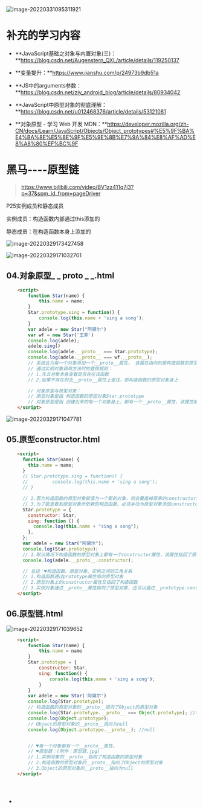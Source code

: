![image-20220331095311921](C:\Users\051129\AppData\Roaming\Typora\typora-user-images\image-20220331095311921.png)



# 补充的学习内容

- **JavaScript基础之对象与内置对象(三)：**https://blog.csdn.net/Augenstern_QXL/article/details/119250137

- **变量提升：**https://www.jianshu.com/p/24973b9db51a

- **JS中的arguments参数：**https://blog.csdn.net/zjy_android_blog/article/details/80934042

- **JavaScript中原型对象的彻底理解：**https://blog.csdn.net/u012468376/article/details/53121081

- **对象原型 - 学习 Web 开发 MDN：**https://developer.mozilla.org/zh-CN/docs/Learn/JavaScript/Objects/Object_prototypes#%E5%9F%BA%E4%BA%8E%E5%8E%9F%E5%9E%8B%E7%9A%84%E8%AF%AD%E8%A8%80%EF%BC%9F

  

# 黑马----原型链

> https://www.bilibili.com/video/BV1zz411q7j3?p=37&spm_id_from=pageDriver
>

P25实例成员和静态成员

实例成员：构造函数内部通过this添加的

静态成员：在构造函数本身上添加的

![image-20220329173427458](C:\Users\051129\AppData\Roaming\Typora\typora-user-images\image-20220329173427458.png)

![image-20220329171032701](C:\Users\051129\AppData\Roaming\Typora\typora-user-images\image-20220329171032701.png)



##   04.对象原型_ _ proto _ _.html

```html
    <script>
        function Star(name) {
            this.name = name;
        }
        Star.prototype.sing = function() {
            console.log(this.name + 'sing a song');
        }
        var adele = new Star("阿黛尔")
        var wf = new Star('王菲')
        console.log(adele);
        adele.sing()
        console.log(adele.__proto__ === Star.prototype);
        console.log(adele.__proto__ === wf.__proto__);
        // 系统会为每一个对象添加一个__proto__属性， 该属性指向的是构造函数的原型对象
        // 通过实例对象调用方法时的查找规则：
        // 1.先去对象本身查看是否存在该函数
        // 2.如果不存在则去__proto__属性上查找，即构造函数的原型对象身上

        // 对象原型与原型对象：
        // 原型对象是指 构造函数的原型对象Star.prototype
        // 对象原型是指 创建出来的每一个对象身上，都有一个__proto__属性，该属性被称为对象原型
    </script>
```



![image-20220329171047781](C:\Users\051129\AppData\Roaming\Typora\typora-user-images\image-20220329171047781.png)



##   05.原型constructor.html

```html
    <script>
      function Star(name) {
        this.name = name;
      }
      // Star.prototype.sing = function() {
      //         console.log(this.name + 'sing a song');
      // }

      // 2.若为构造函数的原型对象赋值为一个新的对象，则会覆盖掉原来的constructor属性
      // 3.为了能查看到原型对象所依赖的构造函数，必须手动为原型对象添加constructor属性
      Star.prototype = {
        constructor: Star,
        sing: function () {
          console.log(this.name + "sing a song");
        },
      };
      var adele = new Star("阿黛尔");
      console.log(Star.prototype);
      // 1.默认情况下构造函数的原型对象上都有一个constructor属性，该属性指回了原构造函数
      console.log(adele.__proto__.constructor);

      // 总述：♥构造函数、原型对象、实例之间的三角关系
      // 1.构造函数通过prototype属性指向原型对象
      // 2.原型对象上的constructor属性又指回了构造函数
      // 3.实例对象通过__proto__属性指向了原型对象，还可以通过__prototype.constructor指向构造函数
    </script>
```



##   06.原型链.html



![image-20220329171039652](C:\Users\051129\AppData\Roaming\Typora\typora-user-images\image-20220329171039652.png)

```html
    <script>
        function Star(name) {
            this.name = name
        }
        Star.prototype = {
            constructor: Star,
            sing: function() {
                console.log(this.name + 'sing a song');
            }
        }
        var adele = new Star('阿黛尔')
        console.log(Star.prototype);
        // 构造函数的原型对象的__proto__指向了Object的原型对象
        console.log(Star.prototype.__proto__ === Object.prototype); //true
        console.log(Object.prototype);
        // Object的原型对象的__proto__指向为null
        console.log(Object.prototype.__proto__); //null


        // ♥每一个对象都有一个__proto__属性。
        // ♥原型链：(附件：原型链.jpg)
        // 1.实例对象的__proto__指向了构造函数的原型对象
        // 2.构造函数的原型对象的__proto__指向了Object的原型对象
        // 3.Object的原型对象的__proto__指向为null
    </script>
```



```html

```



```html
```



```html

```



- 
